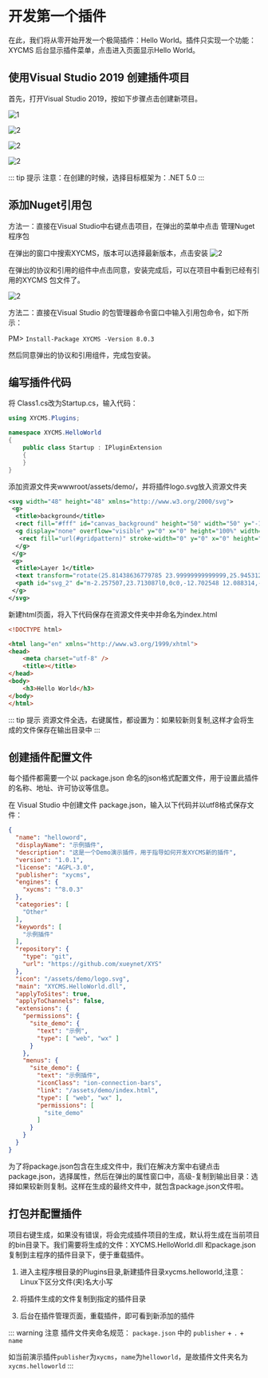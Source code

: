 # 开发第一个插件

在此，我们将从零开始开发一个极简插件：Hello World。插件只实现一个功能：XYCMS 后台显示插件菜单，点击进入页面显示Hello World。

## 使用Visual Studio 2019 创建插件项目

首先，打开Visual Studio 2019，按如下步骤点击创建新项目。

![1](/assets/img/plugin/demo/20211018170311.png)

![2](/assets/img/plugin/demo/20211018170742.png)

![2](/assets/img/plugin/demo/20211018170841.png)

![2](/assets/img/plugin/demo/20211018170926.png)

::: tip 提示
注意：在创建的时候，选择目标框架为：.NET 5.0
:::

## 添加Nuget引用包

方法一：直接在Visual Studio中右键点击项目，在弹出的菜单中点击 管理Nuget程序包

在弹出的窗口中搜索XYCMS，版本可以选择最新版本，点击安装
![2](/assets/img/plugin/demo/20211018214443.png)

在弹出的协议和引用的组件中点击同意，安装完成后，可以在项目中看到已经有引用的XYCMS 包文件了。

![2](/assets/img/plugin/demo/20211018170926.png)

方法二：直接在Visual Studio 的包管理器命令窗口中输入引用包命令，如下所示：

PM> `Install-Package XYCMS -Version 8.0.3`

然后同意弹出的协议和引用组件，完成包安装。

## 编写插件代码

将 Class1.cs改为Startup.cs，输入代码：

``` c#
using XYCMS.Plugins;

namespace XYCMS.HelloWorld
{
    public class Startup : IPluginExtension
    {
    }
}

```

添加资源文件夹wwwroot/assets/demo/，并将插件logo.svg放入资源文件夹

``` svg
<svg width="48" height="48" xmlns="http://www.w3.org/2000/svg">
 <g>
  <title>background</title>
  <rect fill="#fff" id="canvas_background" height="50" width="50" y="-1" x="-1"/>
  <g display="none" overflow="visible" y="0" x="0" height="100%" width="100%" id="canvasGrid">
   <rect fill="url(#gridpattern)" stroke-width="0" y="0" x="0" height="100%" width="100%"/>
  </g>
 </g>
 <g>
  <title>Layer 1</title>
  <text transform="rotate(25.81438636779785 23.99999999999999,25.945312500000004) " font-weight="normal" xml:space="preserve" text-anchor="start" font-family="'Trebuchet MS', Gadget, sans-serif" font-size="24" id="svg_1" y="34.445313" x="16.640625" stroke-width="0" stroke="#000" fill="#000000">D</text>
  <path id="svg_2" d="m-2.257507,23.713087l0,0c0,-12.702548 12.088314,-23 27.000003,-23l0,0c7.160843,0 14.028402,2.423206 19.091881,6.736543c5.063484,4.313338 7.908121,10.163476 7.908121,16.263458l0,0c0,12.702547 -12.088314,23 -27.000003,23l0,0c-14.911687,0 -27.000003,-10.297454 -27.000003,-23zm13.500001,0l0,0c0,6.351273 6.044161,11.5 13.500001,11.5c7.455846,0 13.500001,-5.148728 13.500001,-11.5c0,-6.351273 -6.044159,-11.5 -13.500001,-11.5l0,0c-7.455841,0 -13.500001,5.148729 -13.500001,11.5z" stroke-width="1.5" stroke="#000" fill="#fff"/>
 </g>
</svg>
```

新建html页面，将入下代码保存在资源文件夹中并命名为index.html

``` html
<!DOCTYPE html>

<html lang="en" xmlns="http://www.w3.org/1999/xhtml">
<head>
    <meta charset="utf-8" />
    <title></title>
</head>
<body>
    <h3>Hello World</h3>
</body>
</html>
```

::: tip 提示
资源文件全选，右键属性，都设置为：如果较新则复制,这样才会将生成的文件保存在输出目录中
:::


## 创建插件配置文件

每个插件都需要一个以 package.json 命名的json格式配置文件，用于设置此插件的名称、地址、许可协议等信息。

在 Visual Studio 中创建文件 package.json，输入以下代码并以utf8格式保存文件：

``` json
{
  "name": "helloword",
  "displayName": "示例插件",
  "description": "这是一个Demo演示插件，用于指导如何开发XYCMS新的插件",
  "version": "1.0.1",
  "license": "AGPL-3.0",
  "publisher": "xycms",
  "engines": {
    "xycms": "^8.0.3"
  },
  "categories": [
    "Other"
  ],
  "keywords": [
    "示例插件"
  ],
  "repository": {
    "type": "git",
    "url": "https://github.com/xueynet/XYS"
  },
  "icon": "/assets/demo/logo.svg",
  "main": "XYCMS.HelloWorld.dll",
  "applyToSites": true,
  "applyToChannels": false,
  "extensions": {
    "permissions": {
      "site_demo": {
        "text": "示例",
        "type": [ "web", "wx" ]
      }
    },
    "menus": {
      "site_demo": {
        "text": "示例插件",
        "iconClass": "ion-connection-bars",
        "link": "/assets/demo/index.html",
        "type": [ "web", "wx" ],
        "permissions": [
          "site_demo"
        ]
      }
    }
  }
}
```

为了将package.json包含在生成文件中，我们在解决方案中右键点击package.json，选择属性，然后在弹出的属性窗口中，高级-复制到输出目录：选择如果较新则复制。这样在生成的最终文件中，就包含package.json文件啦。

## 打包并配置插件

项目右键生成，如果没有错误，将会完成插件项目的生成，默认将生成在当前项目的bin目录下。我们需要将生成的文件：XYCMS.HelloWorld.dll 和package.json 复制到主程序的插件目录下，便于重载插件。

1. 进入主程序根目录的Plugins目录,新建插件目录xycms.helloworld,注意：Linux下区分文件(夹)名大小写

2. 将插件生成的文件复制到指定的插件目录

3. 后台在插件管理页面，重载插件，即可看到新添加的插件

::: warning 注意
插件文件夹命名规范： `package.json` 中的 `publisher` + `.` + `name`

如当前演示插件`publisher`为`xycms`，`name`为`helloworld`，是故插件文件夹名为`xycms.helloworld`
:::